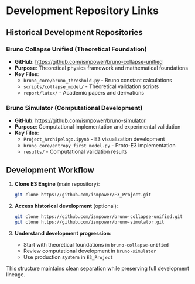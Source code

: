 # Development Repository Links

## Historical Development Repositories

### Bruno Collapse Unified (Theoretical Foundation)
- **GitHub**: https://github.com/ismpower/bruno-collapse-unified
- **Purpose**: Theoretical physics framework and mathematical foundations
- **Key Files**: 
  - `bruno_core/bruno_threshold.py` - Bruno constant calculations
  - `scripts/collapse_model/` - Theoretical validation scripts
  - `report/latex/` - Academic papers and derivations

### Bruno Simulator (Computational Development)  
- **GitHub**: https://github.com/ismpower/bruno-simulator
- **Purpose**: Computational implementation and experimental validation
- **Key Files**:
  - `Project_Archipelago.ipynb` - E3 visualization development
  - `bruno_core/entropy_first_model.py` - Proto-E3 implementation
  - `results/` - Computational validation results

## Development Workflow

1. **Clone E3 Engine** (main repository):
   ```bash
   git clone https://github.com/ismpower/E3_Project.git
   ```

2. **Access historical development** (optional):
   ```bash
   git clone https://github.com/ismpower/bruno-collapse-unified.git
   git clone https://github.com/ismpower/bruno-simulator.git
   ```

3. **Understand development progression**:
   - Start with theoretical foundations in `bruno-collapse-unified`
   - Review computational development in `bruno-simulator` 
   - Use production system in `E3_Project`

This structure maintains clean separation while preserving full development lineage.
